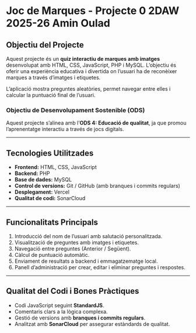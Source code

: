 # Joc de Marques - Projecte 0 2DAW 2025-26 Amin Oulad

## Objectiu del Projecte
Aquest projecte és un **quiz interactiu de marques amb imatges** desenvolupat amb HTML, CSS, JavaScript, PHP i MySQL. L’objectiu és oferir una experiència educativa i divertida on l’usuari ha de reconèixer marques a través d’imatges i etiquetes.

L’aplicació mostra preguntes aleatòries, permet navegar entre elles i calcular la puntuació final de l’usuari.

### Objectiu de Desenvolupament Sostenible (ODS)
Aquest projecte s’alinea amb l’**ODS 4: Educació de qualitat**, ja que promou l’aprenentatge interactiu a través de jocs digitals.

---

## Tecnologies Utilitzades
- **Frontend:** HTML, CSS, JavaScript
- **Backend:** PHP
- **Base de dades:** MySQL
- **Control de versions:** Git / GitHub (amb branques i commits regulars)
- **Desplegament:** Vercel
- **Qualitat de codi:** SonarCloud

---

## Funcionalitats Principals
1. Introducció del nom de l’usuari amb salutació personalitzada.
2. Visualització de preguntes amb imatges i etiquetes.
3. Navegació entre preguntes (Anterior / Següent).
4. Càlcul de puntuació automàtic.
5. Enviament de resultats a backend i emmagatzematge local.
6. Panell d’administració per crear, editar i eliminar preguntes i respostes.

---

## Qualitat del Codi i Bones Pràctiques
- Codi JavaScript seguint **StandardJS**.
- Comentaris clars a la lògica complexa.
- Gestió de versions amb **branques i commits regulars**.
- Analitzat amb **SonarCloud** per assegurar estàndards de qualitat.